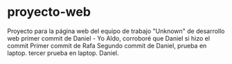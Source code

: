 # proyecto-web
Proyecto para la página web del equipo de trabajo "Unknown" de desarrollo web
primer commit de Daniel - Yo Aldo, corroboré que Daniel si hizo el commit
Primer commit de Rafa
Segundo commit de Daniel, prueba en laptop.
tercer prueba en laptop. Daniel.